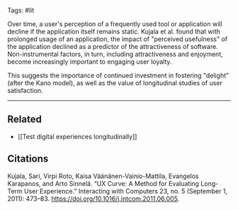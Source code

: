 Tags: #lit 

Over time, a user's perception of a frequently used tool or application will decline if the application itself remains static. Kujala et al. found that with prolonged usage of an application, the impact of "perceived usefulness" of the application declined as a predictor of the attractiveness of software. Non-instrumental factors, in turn, including attractiveness and enjoyment, become increasingly important to engaging user loyalty. 

This suggests the importance of continued investment in fostering "delight" (after the Kano model), as well as the value of longitudinal studies of user satisfaction. 

---
## Related
- [[Test digital experiences longitudinally]]

## Citations
Kujala, Sari, Virpi Roto, Kaisa Väänänen-Vainio-Mattila, Evangelos Karapanos, and Arto Sinnelä. “UX Curve: A Method for Evaluating Long-Term User Experience.” Interacting with Computers 23, no. 5 (September 1, 2011): 473–83. https://doi.org/10.1016/j.intcom.2011.06.005.

